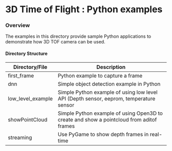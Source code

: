 # 3D Time of Flight : Python examples

### Overview
The examples in this directory provide sample Python applications to demonstrate how 3D TOF camera can be used.


#### Directory Structure

| Directory/File | Description |
| --------- | ----------- |
| first_frame | Python example to capture a frame |
| dnn | Simple object detection example in Python |
| low_level_example | Simple Python example of using low level API (Depth sensor, eeprom, temperature sensor |
| showPointCloud | Simple Python example of using Open3D to create and show a pointcloud from aditof frames  |
| streaming | Use PyGame to show depth frames in real-time |